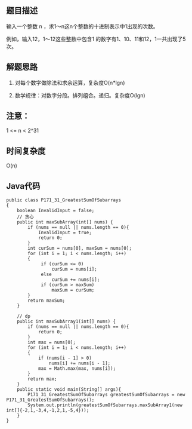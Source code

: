 ## 题目描述
输入一个整数 n ，求1～n这n个整数的十进制表示中1出现的次数。

例如，输入12，1～12这些整数中包含1 的数字有1、10、11和12，1一共出现了5次。

## 解题思路
1. 对每个数字做除法和求余运算，复杂度O(n*lgn)

2. 数学规律：对数字分段。排列组合。递归。复杂度O(lgn)

## 注意：
1 <= n < 2^31

## 时间复杂度
O(n)

## Java代码
```
public class P171_31_GreatestSumOfSubarrays
{
    boolean InvalidInput = false;
    // 贪心
    public int maxSubArray(int[] nums) {
        if (nums == null || nums.length == 0){
            InvalidInput = true;
            return 0;
        }
        int curSum = nums[0], maxSum = nums[0];
        for (int i = 1; i < nums.length; i++)
        {
             if (curSum <= 0)
                 curSum = nums[i];
             else
                 curSum += nums[i];
             if (curSum > maxSum)
                 maxSum = curSum;
        }
        return maxSum;
    }

    // dp
    public int maxSubArray1(int[] nums) {
        if (nums == null || nums.length == 0){
            return 0;
        }
        int max = nums[0];
        for (int i = 1; i < nums.length; i++)
        {
            if (nums[i - 1] > 0)
                nums[i] += nums[i - 1];
            max = Math.max(max, nums[i]);
        }
        return max;
    }
    public static void main(String[] args){
        P171_31_GreatestSumOfSubarrays greatestSumOfSubarrays = new P171_31_GreatestSumOfSubarrays();
        System.out.println(greatestSumOfSubarrays.maxSubArray1(new int[]{-2,1,-3,4,-1,2,1,-5,4}));
    }
}
```
